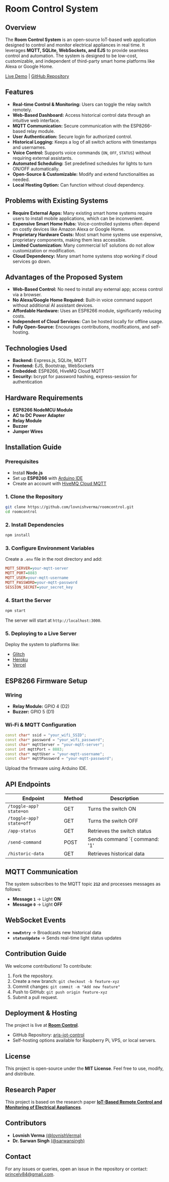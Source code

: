 # Room Control System

## Overview
The **Room Control System** is an open-source IoT-based web application designed to control and monitor electrical appliances in real time. It leverages **MQTT, SQLite, WebSockets, and EJS** to provide seamless control and automation. The system is designed to be low-cost, customizable, and independent of third-party smart home platforms like Alexa or Google Home.

[Live Demo](https://roomcontrol.glitch.me/login) | [GitHub Repository](https://github.com/lovnishverma/roomcontrol)

## Features
- **Real-time Control & Monitoring:** Users can toggle the relay switch remotely.
- **Web-Based Dashboard:** Access historical control data through an intuitive web interface.
- **MQTT Communication:** Secure communication with the ESP8266-based relay module.
- **User Authentication:** Secure login for authorized control.
- **Historical Logging:** Keeps a log of all switch actions with timestamps and usernames.
- **Voice Control:** Supports voice commands (`ON`, `OFF`, `STATUS`) without requiring external assistants.
- **Automated Scheduling:** Set predefined schedules for lights to turn ON/OFF automatically.
- **Open-Source & Customizable:** Modify and extend functionalities as needed.
- **Local Hosting Option:** Can function without cloud dependency.

## Problems with Existing Systems
- **Require External Apps:** Many existing smart home systems require users to install mobile applications, which can be inconvenient.
- **Expensive Smart Home Hubs:** Voice-controlled systems often depend on costly devices like Amazon Alexa or Google Home.
- **Proprietary Hardware Costs:** Most smart home systems use expensive, proprietary components, making them less accessible.
- **Limited Customization:** Many commercial IoT solutions do not allow customization or modification.
- **Cloud Dependency:** Many smart home systems stop working if cloud services go down.

## Advantages of the Proposed System
- **Web-Based Control:** No need to install any external app; access control via a browser.
- **No Alexa/Google Home Required:** Built-in voice command support without additional AI assistant devices.
- **Affordable Hardware:** Uses an ESP8266 module, significantly reducing costs.
- **Independent of Cloud Services:** Can be hosted locally for offline usage.
- **Fully Open-Source:** Encourages contributions, modifications, and self-hosting.

## Technologies Used
- **Backend:** Express.js, SQLite, MQTT
- **Frontend:** EJS, Bootstrap, WebSockets
- **Embedded:** ESP8266, HiveMQ Cloud MQTT
- **Security:** bcrypt for password hashing, express-session for authentication

## Hardware Requirements
- **ESP8266 NodeMCU Module**
- **AC to DC Power Adapter**
- **Relay Module**
- **Buzzer**
- **Jumper Wires**

## Installation Guide
### Prerequisites
- Install **Node.js**
- Set up **ESP8266** with [Arduino IDE](https://www.arduino.cc/en/software/)
- Create an account with [HiveMQ Cloud MQTT](https://www.hivemq.com/)

### 1. Clone the Repository
```sh
git clone https://github.com/lovnishverma/roomcontrol.git
cd roomcontrol
```

### 2. Install Dependencies
```sh
npm install
```

### 3. Configure Environment Variables
Create a `.env` file in the root directory and add:
```ini
MQTT_SERVER=your-mqtt-server
MQTT_PORT=8883
MQTT_USER=your-mqtt-username
MQTT_PASSWORD=your-mqtt-password
SESSION_SECRET=your_secret_key
```

### 4. Start the Server
```sh
npm start
```
The server will start at `http://localhost:3000`.

### 5. Deploying to a Live Server
Deploy the system to platforms like:
- [Glitch](https://glitch.com/)
- [Heroku](https://www.heroku.com/)
- [Vercel](https://vercel.com/)

## ESP8266 Firmware Setup
### Wiring
- **Relay Module:** GPIO 4 (D2)
- **Buzzer:** GPIO 5 (D1)

### Wi-Fi & MQTT Configuration
```cpp
const char* ssid = "your_wifi_SSID";
const char* password = "your_wifi_password";
const char* mqttServer = "your-mqtt-server";
const int mqttPort = 8883;
const char* mqttUser = "your-mqtt-username";
const char* mqttPassword = "your-mqtt-password";
```
Upload the firmware using Arduino IDE.

## API Endpoints
| Endpoint | Method | Description |
|----------|--------|-------------|
| `/toggle-app?state=on` | GET | Turns the switch ON |
| `/toggle-app?state=off` | GET | Turns the switch OFF |
| `/app-status` | GET | Retrieves the switch status |
| `/send-command` | POST | Sends command `{ command: '1' | '0' }` |
| `/historic-data` | GET | Retrieves historical data |

## MQTT Communication
The system subscribes to the MQTT topic **`212`** and processes messages as follows:
- **Message `1`** → Light **ON**
- **Message `0`** → Light **OFF**

## WebSocket Events
- **`newEntry`** → Broadcasts new historical data
- **`statusUpdate`** → Sends real-time light status updates

## Contribution Guide
We welcome contributions! To contribute:
1. Fork the repository.
2. Create a new branch: `git checkout -b feature-xyz`
3. Commit changes: `git commit -m "Add new feature"`
4. Push to GitHub: `git push origin feature-xyz`
5. Submit a pull request.

## Deployment & Hosting
The project is live at **[Room Control](https://roomcontrol.glitch.me/)**.
- GitHub Repository: [arjs-iot-control](https://github.com/lovnishverma/arjs-iot-control)
- Self-hosting options available for Raspberry Pi, VPS, or local servers.

## License
This project is open-source under the **MIT License**. Feel free to use, modify, and distribute.

## Research Paper
This project is based on the research paper **[IoT-Based Remote Control and Monitoring of Electrical Appliances](https://journal.nielit.edu.in/index.php/01/article/view/107)**.

## Contributors
- **Lovnish Verma** [(@lovnishVerma)](https://github.com/lovnishVerma)
- **Dr. Sarwan Singh** [(@sarwansingh)](https://github.com/sarwansingh)

## Contact
For any issues or queries, open an issue in the repository or contact: [princelv84@gmail.com](mailto:princelv84@gmail.com).
